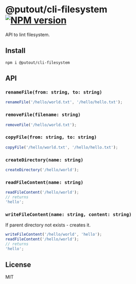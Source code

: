 # @putout/cli-filesystem [![NPM version][NPMIMGURL]][NPMURL]

[NPMIMGURL]: https://img.shields.io/npm/v/@putout/cli-filesystem.svg?style=flat&longCache=true
[NPMURL]: https://npmjs.org/package/@putout/cli-filesystem "npm"

API to lint filesystem.

## Install

```
npm i @putout/cli-filesystem
```

## API

### `renameFile(from: string, to: string)`

```js
renameFile('/hello/world.txt', '/hello/hello.txt');
```

### `removeFile(filename: string)`

```js
removeFile('/hello/world.txt');
```

### `copyFile(from: string, to: string)`

```js
copyFile('/hello/world.txt', '/hello/hello.txt');
```

### `createDirectory(name: string)`

```js
createDirectory('/hello/world');
```

### `readFileContent(name: string)`

```js
readFileContent('/hello/world');
// returns
'hello';
```

### `writeFileContent(name: string, content: string)`

If parent directory not exists - creates it.

```js
writeFileContent('/hello/world', 'hello');
readFileContent('/hello/world');
// returns
'hello';
```

## License

MIT
